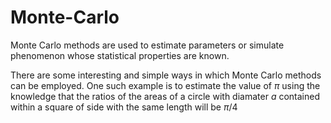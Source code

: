 # Monte-Carlo
Monte Carlo methods are used to estimate parameters or simulate phenomenon whose statistical properties are known.

There are some interesting and simple ways in which Monte Carlo methods can be employed.
One such example is to estimate the value of $\pi$ using the knowledge that the ratios of the areas of a circle with diamater $a$ contained within a square of side with the same length will be $\pi/4$
